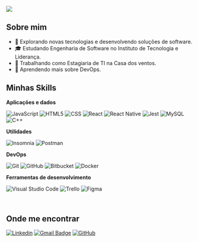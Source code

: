 ![](https://komarev.com/ghpvc/?username=iuricode&color=006bed)

## Sobre mim

- 🤔 Explorando novas tecnologias e desenvolvendo soluções de software.
- 🎓 Estudando Engenharia de Software no Instituto de Tecnologia e Liderança.
- 💼 Trabalhando como Estagiaria de TI na Casa dos ventos.
- 🌱 Aprendendo mais sobre DevOps.

## Minhas Skills

**Aplicações e dados**

![JavaScript](https://img.shields.io/badge/-JavaScript-333333?style=flat&logo=javascript)
![HTML5](https://img.shields.io/badge/-HTML5-333333?style=flat&logo=HTML5)
![CSS](https://img.shields.io/badge/-CSS-333333?style=flat&logo=CSS3&logoColor=1572B6)
![React](https://img.shields.io/badge/-React-333333?style=flat&logo=react)
![React Native](https://img.shields.io/badge/-React%20Native-333333?style=flat&logo=react)
![Jest](https://img.shields.io/badge/-Jest-333333?style=flat&logo=jest)
![MySQL](https://img.shields.io/badge/-MySQL-333333?style=flat&logo=mysql)
![C++](https://img.shields.io/badge/-C++-333333?style=flat&logo=C%2B%2B&logoColor=00599C)

**Utilidades**

![Insomnia](https://img.shields.io/badge/-Insomnia-333333?style=flat&logo=insomnia)
![Postman](https://img.shields.io/badge/-Postman-333333?style=flat&logo=postman)

**DevOps**

![Git](https://img.shields.io/badge/-Git-333333?style=flat&logo=git)
![GitHub](https://img.shields.io/badge/-GitHub-333333?style=flat&logo=github)
![Bitbucket](https://img.shields.io/badge/-Bitbucket-333333?style=flat&logo=bitbucket)
![Docker](https://img.shields.io/badge/-Docker-333333?style=flat&logo=docker)

**Ferramentas de desenvolvimento**

![Visual Studio Code](https://img.shields.io/badge/-Visual%20Studio%20Code-333333?style=flat&logo=visual-studio-code&logoColor=007ACC)
![Trello](https://img.shields.io/badge/-Trello-333333?style=flat&logo=trello&logoColor=007ACC)
![Figma](https://img.shields.io/badge/-Figma-333333?style=flat&logo=figma&logoColor=007ACC)

<br/>

## Onde me encontrar

[![Linkedin](https://img.shields.io/badge/-linkedin-blue?style=flat-square&logo=Linkedin&logoColor=white&link=https://www.linkedin.com/in/raissa-sabino/)]([(https://www.linkedin.com/in/raissa-sabino/)])
[![Gmail Badge](https://img.shields.io/badge/-gmail-006bed?style=flat-square&logo=Gmail&logoColor=white&link=mailto:raissasilvasabino@gmail.com)](mailto:raissasilvasabino@gmail.com)
[![GitHub](https://img.shields.io/github/followers/iuricode?label=follow&style=social)](https://github.com/Ra2861)

